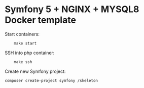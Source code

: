 # Symfony 5 + NGINX + MYSQL8 Docker template

Start containers:
```
    make start
```

SSH into php container:
```
    make ssh
```

Create new Symfony project:

`composer create-project symfony /skeleton`